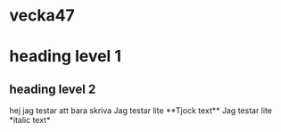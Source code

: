 # vecka47
<h1>heading level 1 </h1>
<h2> heading level 2 </h2>  
hej jag testar att bara skriva   
Jag testar lite **Tjock text**  
Jag testar lite *italic text*  
